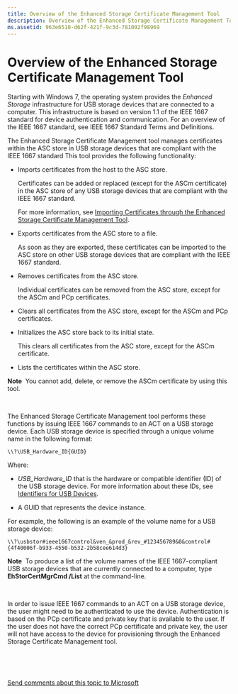 ```yaml
---
title: Overview of the Enhanced Storage Certificate Management Tool
description: Overview of the Enhanced Storage Certificate Management Tool
ms.assetid: 963e6510-d62f-421f-9c3d-781092f98969
---
```


# Overview of the Enhanced Storage Certificate Management Tool


Starting with Windows 7, the operating system provides the *Enhanced Storage* infrastructure for USB storage devices that are connected to a computer. This infrastructure is based on version 1.1 of the IEEE 1667 standard for device authentication and communication. For an overview of the IEEE 1667 standard, see IEEE 1667 Standard Terms and Definitions.

The Enhanced Storage Certificate Management tool manages certificates within the ASC store in USB storage devices that are compliant with the IEEE 1667 standard This tool provides the following functionality:

-   Imports certificates from the host to the ASC store.

    Certificates can be added or replaced (except for the ASCm certificate) in the ASC store of any USB storage devices that are compliant with the IEEE 1667 standard.

    For more information, see [Importing Certificates through the Enhanced Storage Certificate Management Tool](importing-certificates-by-using-the-enhanced-storage-certificate-manag.md).

-   Exports certificates from the ASC store to a file.

    As soon as they are exported, these certificates can be imported to the ASC store on other USB storage devices that are compliant with the IEEE 1667 standard.

-   Removes certificates from the ASC store.

    Individual certificates can be removed from the ASC store, except for the ASCm and PCp certificates.

-   Clears all certificates from the ASC store, except for the ASCm and PCp certificates.

-   Initializes the ASC store back to its initial state.

    This clears all certificates from the ASC store, except for the ASCm certificate.

-   Lists the certificates within the ASC store.

**Note**  You cannot add, delete, or remove the ASCm certificate by using this tool.

 

The Enhanced Storage Certificate Management tool performs these functions by issuing IEEE 1667 commands to an ACT on a USB storage device. Each USB storage device is specified through a unique volume name in the following format:

```
\\?\USB_Hardware_ID{GUID}
```

Where:

-   *USB\_Hardware\_ID* that is the hardware or compatible identifier (ID) of the USB storage device. For more information about these IDs, see [Identifiers for USB Devices](https://msdn.microsoft.com/library/windows/hardware/ff546284).

-   A GUID that represents the device instance.

For example, the following is an example of the volume name for a USB storage device:

```
\\?\usbstor#ieee1667control&ven_&prod_&rev_#123456789&0&control#{4f40006f-b933-4550-b532-2b58cee614d3}
```

**Note**  To produce a list of the volume names of the IEEE 1667-compliant USB storage devices that are currently connected to a computer, type **EhStorCertMgrCmd /List** at the command-line.

 

In order to issue IEEE 1667 commands to an ACT on a USB storage device, the user might need to be authenticated to use the device. Authentication is based on the PCp certificate and private key that is available to the user. If the user does not have the correct PCp certificate and private key, the user will not have access to the device for provisioning through the Enhanced Storage Certificate Management tool.

 

 

[Send comments about this topic to Microsoft](mailto:wsddocfb@microsoft.com?subject=Documentation%20feedback%20[devtest\devtest]:%20Overview%20of%20the%20Enhanced%20Storage%20Certificate%20Management%20Tool%20%20RELEASE:%20%2811/17/2016%29&body=%0A%0APRIVACY%20STATEMENT%0A%0AWe%20use%20your%20feedback%20to%20improve%20the%20documentation.%20We%20don't%20use%20your%20email%20address%20for%20any%20other%20purpose,%20and%20we'll%20remove%20your%20email%20address%20from%20our%20system%20after%20the%20issue%20that%20you're%20reporting%20is%20fixed.%20While%20we're%20working%20to%20fix%20this%20issue,%20we%20might%20send%20you%20an%20email%20message%20to%20ask%20for%20more%20info.%20Later,%20we%20might%20also%20send%20you%20an%20email%20message%20to%20let%20you%20know%20that%20we've%20addressed%20your%20feedback.%0A%0AFor%20more%20info%20about%20Microsoft's%20privacy%20policy,%20see%20http://privacy.microsoft.com/default.aspx. "Send comments about this topic to Microsoft")




